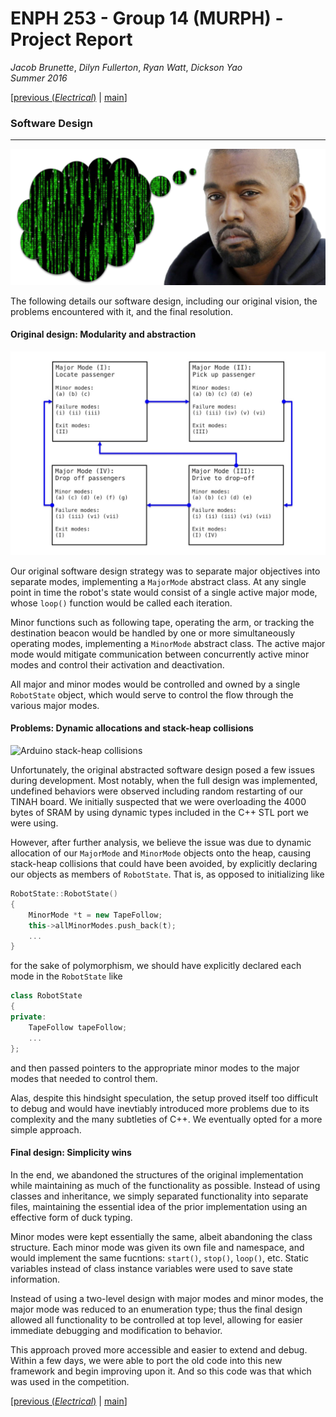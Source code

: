 # ENPH 253 - Group 14 (MURPH) - Project Report
*Jacob Brunette*, *Dilyn Fullerton*, *Ryan Watt*, *Dickson Yao*  
*Summer 2016*

[[previous (*Electrical*)](./ELECTRICAL.md) | [main](./REPORT.md#design)]

### Software Design
---

![Software][head]

The following details our software design, including our original
vision, the problems encountered with it, and the final resolution.

#### Original design: Modularity and abstraction

![Software major modes][modes]

Our original software design strategy was to separate major objectives
into separate modes, implementing a ```MajorMode``` abstract class.
At any single point in time the robot's state would consist of a
single active major mode, whose ```loop()``` function would be called
each iteration.

Minor functions such as following tape, operating the arm, or tracking
the destination beacon would be handled by one or more
simultaneously operating modes, implementing a ```MinorMode``` abstract
class. The active major mode would mitigate communication between
concurrently active minor modes and control their activation and
deactivation. 

All major and minor modes would be controlled and owned by a single
```RobotState``` object, which would serve to control the flow through
the various major modes.

#### Problems: Dynamic allocations and stack-heap collisions

![Arduino stack-heap collisions][stack]

Unfortunately, the original abstracted software design posed a few
issues during development. Most notably, when the full design was
implemented, undefined behaviors were observed including random
restarting of our TINAH board. We initially suspected that we were
overloading the 4000 bytes of SRAM by using dynamic types included
in the C++ STL port we were using.

However, after further analysis, we
believe the issue was due to dynamic allocation of our ```MajorMode```
and ```MinorMode``` objects onto the heap, causing stack-heap
collisions that could have been avoided, by explicitly declaring our
objects as members of ```RobotState```. That is, as opposed to
initializing like

   ```C++
   RobotState::RobotState()
   {
       MinorMode *t = new TapeFollow;
       this->allMinorModes.push_back(t);
       ...
   }
   ```

for the sake of polymorphism, we should have explicitly declared each
mode in the ```RobotState``` like

   ```C++
   class RobotState
   {
   private:
       TapeFollow tapeFollow;
       ...
   };
   ```

and then passed pointers to the appropriate minor modes to the major
modes that needed to control them. 

Alas, despite this hindsight speculation,
the setup proved itself too difficult to debug and would have
inevtiably introduced more problems due to its complexity and the
many subtleties of C++. We eventually opted for a more simple approach.

#### Final design: Simplicity wins

In the end, we abandoned the structures of the original implementation
while maintaining as much of the functionality as possible. Instead of
using classes and inheritance, we simply separated functionality into
separate files, maintaining the essential idea of the prior
implementation using an effective form of duck typing. 

Minor modes were kept essentially the same, albeit abandoning the
class structure. Each minor mode
was given its own file and namespace, and would implement the
same fucntions: ```start()```, ```stop()```, ```loop()```, etc.
Static variables instead of class instance variables were used to
save state information.

Instead of using a two-level design with major modes and minor modes,
the major mode was reduced to an enumeration type; thus the final
design allowed all functionality to be controlled at top level,
allowing for easier immediate debugging and modification to behavior.

This approach proved more accessible and easier to extend and debug.
Within a few days, we were able to port the old code into this new
framework and begin improving upon it. And so this code was that which
was used in the competition.

[[previous (*Electrical*)](./ELECTRICAL.md) | [main](./REPORT.md#design)]

[head]: ./.images/software.png
[modes]: ./.images/modes.jpg
[stack]: ./.images/arduinostack.gif
